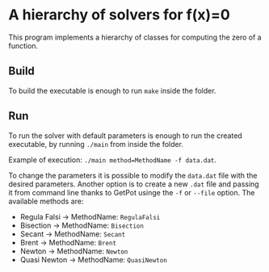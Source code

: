 # A hierarchy of solvers for f(x)=0

This program implements a hierarchy of classes for computing the zero of a function.

## Build 

To build the executable is enough to run `make` inside the folder.

## Run 

To run the solver with default parameters is enough to run the created executable, by running `./main` from inside the folder.

Example of execution:
`./main method=MethodName -f data.dat`.

To change the parameters it is possible to modify the `data.dat` file with the desired parameters. 
Another option is to create a new `.dat` file and passing it from command line thanks to GetPot usinge the `-f` or `--file` option.
The available methods are:
- Regula Falsi -> MethodName: `RegulaFalsi`
- Bisection    -> MethodName: `Bisection`
- Secant       -> MethodName: `Secant`
- Brent        -> MethodName: `Brent`
- Newton       -> MethodName: `Newton`
- Quasi Newton -> MethodName: `QuasiNewton`
